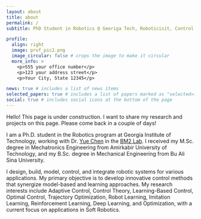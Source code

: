 ```yaml
---
layout: about
title: about
permalink: /
subtitle: PhD Student in Robotics @ Georiga Tech, Roboticisit, Control Theorist, Hiker

profile:
  align: right
  image: prof_pic2.png
  image_circular: false # crops the image to make it circular
  more_info: >
    <p>555 your office number</p>
    <p>123 your address street</p>
    <p>Your City, State 12345</p>

news: true # includes a list of news items
selected_papers: true # includes a list of papers marked as "selected={true}"
social: true # includes social icons at the bottom of the page
---
```


Hello! This page is under construction. I want to share my research and projects on this page. Please come back in a couple of days!

I am a Ph.D. student in the Robotics program at Georgia Institute of Technology, working with Dr. [Yue Chen](https://scholar.google.com/citations?user=dDPQH3oAAAAJ&hl=en) in the [BM2 Lab](https://sites.gatech.edu/labbm2/). I received my M.Sc. degree in Mechatronics Engineering from Amirkabir University of Technology, and my B.Sc. degree in Mechanical Engineering from Bu Ali Sina University.

I design, build, model, control, and integrate robotic systems for various applications. My primary objective is to develop innovative control methods that synergize model-based and learning approaches. My research interests include Adaptive Control, Control Theory, Learning-Based Control, Optimal Control, Trajectory Optimization, Robot Learning, Imitation Learning, Reinforcement Learning, Deep Learning, and Optimization, with a current focus on applications in Soft Robotics.

<!-- Write your biography here. Tell the world about yourself. Link to your favorite [subreddit](http://reddit.com). You can put a picture in, too. The code is already in, just name your picture `prof_pic.jpg` and put it in the `img/` folder. Check5

Put your address / P.O. box / other info right below your picture. You can also disable any of these elements by editing `profile` property of the YAML header of your `_pages/about.md`. Edit `_bibliography/papers.bib` and Jekyll will render your [publications page](/al-folio/publications/) automatically.

Link to your social media connections, too. This theme is set up to use [Font Awesome icons](https://fontawesome.com/) and [Academicons](https://jpswalsh.github.io/academicons/), like the ones below. Add your Facebook, Twitter, LinkedIn, Google Scholar, or just disable all of them. -->
